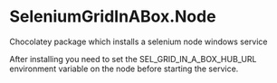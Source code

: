 SeleniumGridInABox.Node
=======================

Chocolatey package which installs a selenium node windows service

After installing you need to set the SEL_GRID_IN_A_BOX_HUB_URL environment variable on the node before starting the service.
